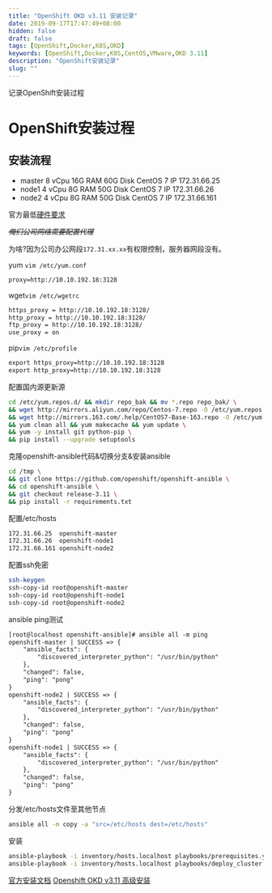 ```yaml
---
title: "OpenShift OKD v3.11 安装记录"
date: 2019-09-17T17:47:49+08:00
hidden: false
draft: false
tags: [OpenShift,Docker,K8S,OKD]
keywords: [OpenShift,Docker,K8S,CentOS,VMware,OKD 3.11]
description: "OpenShift安装记录"
slug: ""
---
```


记录OpenShift安装过程
<!--more-->

# OpenShift安装过程

## 安装流程

- master 8 vCpu 16G RAM 60G Disk CentOS 7 IP 172.31.66.25
- node1  4 vCpu  8G RAM 50G Disk CentOS 7 IP 172.31.66.26
- node2  4 vCpu  8G RAM 50G Disk CentOS 7 IP 172.31.66.161

官方最低[硬件要求](https://docs.okd.io/3.11/install/prerequisites.html#hardware)

~~*俺们公司网络需要配置代理*~~

为啥?因为公司办公网段`172.31.xx.xx`有权限控制，服务器网段没有。

yum `vim /etc/yum.conf`
```txt
proxy=http://10.10.192.18:3128
```

wget`vim /etc/wgetrc`
```txt
https_proxy = http://10.10.192.18:3128/
http_proxy = http://10.10.192.18:3128/
ftp_proxy = http://10.10.192.18:3128/
use_proxy = on
```

pip`vim /etc/profile`
```txt
export https_proxy=http://10.10.192.18:3128
export http_proxy=http://10.10.192.18:3128
```

配置国内源更新源
```bash
cd /etc/yum.repos.d/ && mkdir repo_bak && mv *.repo repo_bak/ \
&& wget http://mirrors.aliyun.com/repo/Centos-7.repo -O /etc/yum.repos.d/Centos-7.repo \
&& wget http://mirrors.163.com/.help/CentOS7-Base-163.repo -O /etc/yum.repos.d/CentOS7-Base-163.repo \
&& yum clean all && yum makecache && yum update \
&& yum -y install git python-pip \
&& pip install --upgrade setuptools
```

克隆openshift-ansible代码&切换分支&安装ansible
```bash
cd /tmp \
&& git clone https://github.com/openshift/openshift-ansible \
&& cd openshift-ansible \
&& git checkout release-3.11 \
&& pip install -r requirements.txt 
```

配置/etc/hosts
```txt
172.31.66.25  openshift-master
172.31.66.26  openshift-node1
172.31.66.161 openshift-node2
```

配置ssh免密
```bash
ssh-keygen
ssh-copy-id root@openshift-master
ssh-copy-id root@openshift-node1
ssh-copy-id root@openshift-node2 
```

ansible ping测试
```txt
[root@localhost openshift-ansible]# ansible all -m ping
openshift-master | SUCCESS => {
    "ansible_facts": {
        "discovered_interpreter_python": "/usr/bin/python"
    }, 
    "changed": false, 
    "ping": "pong"
}
openshift-node2 | SUCCESS => {
    "ansible_facts": {
        "discovered_interpreter_python": "/usr/bin/python"
    }, 
    "changed": false, 
    "ping": "pong"
}
openshift-node1 | SUCCESS => {
    "ansible_facts": {
        "discovered_interpreter_python": "/usr/bin/python"
    }, 
    "changed": false, 
    "ping": "pong"
}
```

分发/etc/hosts文件至其他节点
```bash
ansible all -m copy -a "src=/etc/hosts dest=/etc/hosts"
```

安装
```bash
ansible-playbook -i inventory/hosts.localhost playbooks/prerequisites.yml
ansible-playbook -i inventory/hosts.localhost playbooks/deploy_cluster.yml
```



[官方安装文档](https://docs.okd.io/3.11/install)
[Openshift OKD v3.11 高级安装](https://blog.csdn.net/qq_16240085/article/details/86004707)